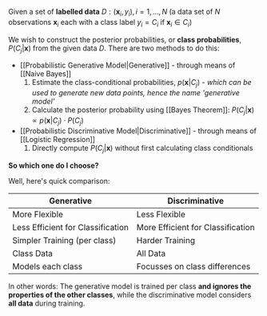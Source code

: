 Given a set of **labelled data** $D : (\mathbf{x}_i, y_i), i = 1,...,N$ (a data set of $N$ observations $\mathbf{x}_i$ each with a class label $y_i = C_i$ if $\mathbf{x}_i \in C_i$)

We wish to construct the posterior probabilities, or **class probabilities**, $P(C_j|\mathbf{x})$ from the given data $D$. There are two methods to do this:

- [[Probabilistic Generative Model|Generative]] - through means of [[Naive Bayes]]
	1. Estimate the class-conditional probabilities, $p(\mathbf{x}|C_j)$ - _which can be used to generate new data points, hence the name 'generative model'_
	2. Calculate the posterior probability using [[Bayes Theorem]]: $P(C_j|\mathbf{x}) \propto p(\mathbf{x}|C_j) \cdot P(C_j)$ 
- [[Probabilistic Discriminative Model|Discriminative]] - through means of [[Logistic Regression]]
	1. Directly compute $P(C_j|\mathbf{x})$ without first calculating class conditionals

**So which one do I choose?**

Well, here's quick comparison:

| Generative                        | Discriminative                    |
| --------------------------------- | --------------------------------- |
| More Flexible                     | Less Flexible                     |
| Less Efficient for Classification | More Efficient for Classification |
| Simpler Training (per class)      | Harder Training                   |
| Class Data                        | All Data                          |
| Models each class                 | Focusses on class differences     |

In other words: The generative model is trained per class **and ignores the properties of the other classes**, while the discriminative model considers **all data** during training.